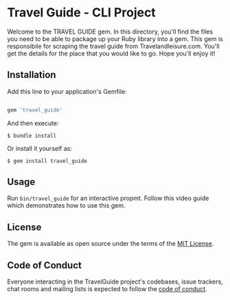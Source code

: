 # Travel Guide - CLI Project

Welcome to the TRAVEL GUIDE gem. In this directory, you'll find the files you need to be able to package up your Ruby library into a gem. This gem is responsibile for scraping the travel guide from Travelandleisure.com. You'll get the details for the place that you would like to go. Hope you'll enjoy it!

## Installation

Add this line to your application's Gemfile:

```ruby

gem 'travel_guide'
```
And then execute:

    $ bundle install

Or install it yourself as:

    $ gem install travel_guide

## Usage

Run `bin/travel_guide` for an interactive propmt.
Follow this video guide which demonstrates how to use this gem. 

## License

The gem is available as open source under the terms of the [MIT License](https://opensource.org/licenses/MIT).

## Code of Conduct

Everyone interacting in the TravelGuide project's codebases, issue trackers, chat rooms and mailing lists is expected to follow the [code of conduct](https://github.com/[USERNAME]/travel_guide/blob/master/CODE_OF_CONDUCT.md).

